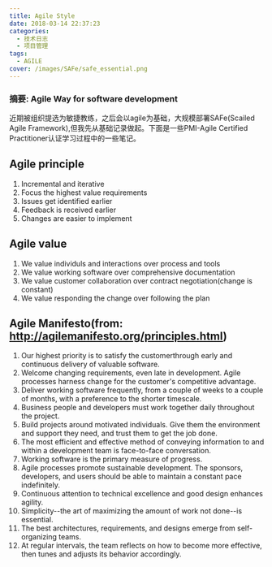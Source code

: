 ```yaml
---
title: Agile Style
date: 2018-03-14 22:37:23
categories:
  - 技术日志
  - 项目管理
tags:
  - AGILE
cover: /images/SAFe/safe_essential.png
---
```

### 摘要: Agile Way for software development
<!--more-->
近期被组织提选为敏捷教练，之后会以agile为基础，大规模部署SAFe(Scailed Agile Framework),但我先从基础记录做起。下面是一些PMI-Agile Certified Practitioner认证学习过程中的一些笔记。

## Agile principle
1. Incremental and iterative 
2. Focus the highest value requirements
3. Issues get identified earlier
4. Feedback is received earlier
5. Changes are easier to implement

## Agile value
1. We value individuls and interactions over process and tools
2. We value working software over comprehensive documentation
3. We value customer collaboration over contract negotiation(change is constant)
4. We value responding the change over following the plan

## Agile Manifesto(from: http://agilemanifesto.org/principles.html)
1. Our highest priority is to satisfy the customerthrough early and continuous delivery of valuable software.
2. Welcome changing requirements, even late in development. Agile processes harness change for the customer's competitive advantage.
3. Deliver working software frequently, from a couple of weeks to a couple of months, with a preference to the shorter timescale.
4. Business people and developers must work together daily throughout the project.
5. Build projects around motivated individuals. Give them the environment and support they need, and trust them to get the job done.
6. The most efficient and effective method of conveying information to and within a development team is face-to-face conversation.
7. Working software is the primary measure of progress.
8. Agile processes promote sustainable development. The sponsors, developers, and users should be able to maintain a constant pace indefinitely.
9. Continuous attention to technical excellence and good design enhances agility.
10. Simplicity--the art of maximizing the amount of work not done--is essential.
11. The best architectures, requirements, and designs emerge from self-organizing teams.
12. At regular intervals, the team reflects on how to become more effective, then tunes and adjusts its behavior accordingly.